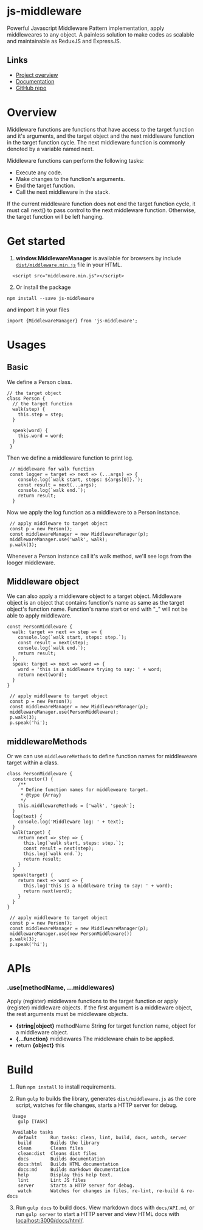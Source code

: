 # js-middleware

Powerful Javascript Middleware Pattern implementation, apply middleweares to any object.
A painless solution to make codes as scalable and maintainable as ReduxJS and ExpressJS.

## Links
 - [Project overview](https://unbug.github.io/js-middleware/)
 - [Documentation](https://unbug.github.io/js-middleware/docs/html/)
 - [GitHub repo](https://github.com/unbug/js-middleware)

# Overview
Middleware functions are functions that have access to the target function and it's arguments,
and the target object and the next middleware function in the target function cycle.
The next middleware function is commonly denoted by a variable named next.

Middleware functions can perform the following tasks:
  - Execute any code.
  - Make changes to the function's arguments.
  - End the target function.
  - Call the next middleware in the stack.

 If the current middleware function does not end the target function cycle,
 it must call next() to pass control to the next middleware function. Otherwise,
 the target function will be left hanging.
 
# Get started

1. **window.MiddlewareManager** is available for browsers by include
 [`dist/middleware.min.js`](https://github.com/unbug/js-middleware/tree/master/dist) file in your HTML.
```
  <script src="middleware.min.js"></script>
```
2. Or install the package
```
npm install --save js-middleware
```
and import it in your files
```
import {MiddlewareManager} from 'js-middleware';
```

# Usages

## Basic
We define a Person class.
```
// the target object
class Person {
  // the target function
  walk(step) {
    this.step = step;
  }
  
  speak(word) {
    this.word = word;
  }
 }
```
Then we define a middleware function to print log.

```
 // middleware for walk function
 const logger = target => next => (...args) => {
    console.log(`walk start, steps: ${args[0]}.`);
    const result = next(...args);
    console.log(`walk end.`);
    return result;
  }
```
Now we apply the log function as a middleware to a Person instance.

```
 // apply middleware to target object
 const p = new Person();
 const middlewareManager = new MiddlewareManager(p);
 middlewareManager.use('walk', walk);
 p.walk(3);
```
Whenever a Person instance call it's walk method, we'll see logs from the looger middleware.

## Middleware object
We can also apply a middleware object to a target object. Middleware object is an object that contains function's name as same as the target object's function name.
Function's name start or end with "_" will not be able to apply middleware.

```
const PersonMiddleware {
  walk: target => next => step => {
    console.log(`walk start, steps: step.`);
    const result = next(step);
    console.log(`walk end.`);
    return result;
  },
  speak: target => next => word => {
    word = 'this is a middleware trying to say: ' + word;
    return next(word);
  }
}

 // apply middleware to target object
 const p = new Person();
 const middlewareManager = new MiddlewareManager(p);
 middlewareManager.use(PersonMiddleware);
 p.walk(3);
 p.speak('hi');
```

## middlewareMethods
Or we can use `middlewareMethods` to define function names for middleweare target within a class.

```
class PersonMiddleware {
  constructor() {
    /**
     * Define function names for middleweare target.
     * @type {Array}
     */
    this.middlewareMethods = ['walk', 'speak'];
  }
  log(text) {
    console.log('Middleware log: ' + text);
  }
  walk(target) {
    return next => step => {
      this.log(`walk start, steps: step.`);
      const result = next(step);
      this.log(`walk end.`);
      return result;
    }
  }
  speak(target) {
    return next => word => {
      this.log('this is a middleware tring to say: ' + word);
      return next(word);
    }
  }
}

 // apply middleware to target object
 const p = new Person();
 const middlewareManager = new MiddlewareManager(p);
 middlewareManager.use(new PersonMiddleware())
 p.walk(3);
 p.speak('hi');
```

# APIs

### .use(methodName, ...middlewares)
Apply (register) middleware functions to the target function or apply (register) middleware objects.
If the first argument is a middleware object, the rest arguments must be middleware objects.
  - **{string|object}** methodName String for target function name, object for a middleware object.
  - **{...function}** middlewares The middleware chain to be applied.
  - return **{object}** this

# Build
1. Run `npm install` to install requirements.

2. Run `gulp` to builds the library, generates `dist/middleware.js` as the core script, watches for file changes, 
starts a HTTP server for debug.
  ```
    Usage
      gulp [TASK]
    
    Available tasks
      default     Run tasks: clean, lint, build, docs, watch, server
      build       Builds the library
      clean       Cleans files
      clean:dist  Cleans dist files
      docs        Builds documentation
      docs:html   Builds HTML documentation
      docs:md     Builds markdown documentation
      help        Display this help text.
      lint        Lint JS files
      server      Starts a HTTP server for debug.
      watch       Watches for changes in files, re-lint, re-build & re-docs
   ```
3. Run `gulp docs` to build docs. View markdown docs with `docs/API.md`, or run `gulp server` to start a HTTP server 
and view HTML docs with [localhost:3000/docs/html/](localhost:3000/docs/html/).
   
